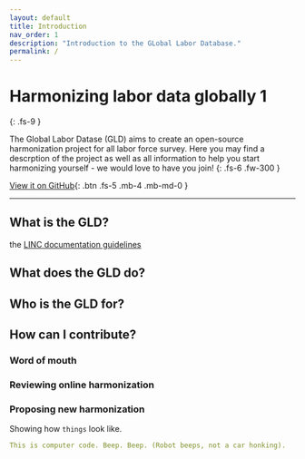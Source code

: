 ```yaml
---
layout: default
title: Introduction
nav_order: 1
description: "Introduction to the GLobal Labor Database."
permalink: /
---
```


# Harmonizing labor data globally 1
{: .fs-9 }

The Global Labor Datase (GLD) aims to create an open-source harmonization project for all labor force survey. Here you may find a descrption of the project as well as all information to help you start harmonizing yourself - we would love to have you join!
{: .fs-6 .fw-300 }

[View it on GitHub](https://github.com/worldbank/gld/tree/main){: .btn .fs-5 .mb-4 .mb-md-0 }

---

## What is the GLD?

the [LINC documentation guidelines](docs/contact)

## What does the GLD do?


## Who is the GLD for?


## How can I contribute?


### Word of mouth


### Reviewing online harmonization


### Proposing new harmonization



Showing how `things` look like.

```yaml
This is computer code. Beep. Beep. (Robot beeps, not a car honking).
```

